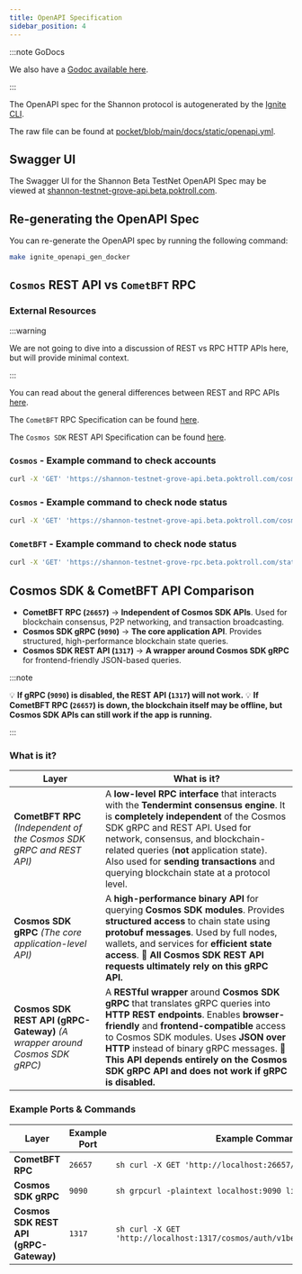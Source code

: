 ```yaml
---
title: OpenAPI Specification
sidebar_position: 4
---
```


:::note GoDocs

We also have a [Godoc available here](https://pkg.go.dev/github.com/pokt-network/poktroll).

:::

The OpenAPI spec for the Shannon protocol is autogenerated by the [Ignite CLI](https://docs.ignite.com/).

The raw file can be found at [pocket/blob/main/docs/static/openapi.yml](https://github.com/pokt-network/poktroll/blob/main/docs/static/openapi.yml).

## Swagger UI

The Swagger UI for the Shannon Beta TestNet OpenAPI Spec may be viewed at [shannon-testnet-grove-api.beta.poktroll.com](https://shannon-testnet-grove-api.beta.poktroll.com).

## Re-generating the OpenAPI Spec

You can re-generate the OpenAPI spec by running the following command:

```bash
make ignite_openapi_gen_docker
```

## `Cosmos` REST API vs `CometBFT` RPC

### External Resources

:::warning

We are not going to dive into a discussion of REST vs RPC HTTP APIs here, but will provide minimal context.

:::

You can read about the general differences between REST and RPC APIs [here](https://www.smashingmagazine.com/2016/09/understanding-rest-and-rpc-for-http-apis/).

The `CometBFT` RPC Specification can be found [here](https://docs.cometbft.com/v0.34/rpc/).

The `Cosmos SDK` REST API Specification can be found [here](https://docs.cosmos.network/api).

### `Cosmos` - Example command to check accounts

```bash
curl -X 'GET' 'https://shannon-testnet-grove-api.beta.poktroll.com/cosmos/auth/v1beta1/accounts' -H 'accept: application/json' | jq
```

### `Cosmos` - Example command to check node status

```bash
curl -X 'GET' 'https://shannon-testnet-grove-api.beta.poktroll.com/cosmos/base/node/v1beta1/status' -H 'accept: application/json' | jq
```

### `CometBFT` - Example command to check node status

```bash
curl -X 'GET' 'https://shannon-testnet-grove-rpc.beta.poktroll.com/status' -H 'accept: application/json' | jq
```

## Cosmos SDK & CometBFT API Comparison

- **CometBFT RPC (`26657`)** → **Independent of Cosmos SDK APIs**. Used for blockchain consensus, P2P networking, and transaction broadcasting.
- **Cosmos SDK gRPC (`9090`)** → **The core application API**. Provides structured, high-performance blockchain state queries.
- **Cosmos SDK REST API (`1317`)** → **A wrapper around Cosmos SDK gRPC** for frontend-friendly JSON-based queries.

:::note

💡 **If gRPC (`9090`) is disabled, the REST API (`1317`) will not work.**
💡 **If CometBFT RPC (`26657`) is down, the blockchain itself may be offline, but Cosmos SDK APIs can still work if the app is running.**

:::

### What is it?

| **Layer**                                                                   | **What is it?**                                                                                                                                                                                                                                                                                                                                                |
| --------------------------------------------------------------------------- | -------------------------------------------------------------------------------------------------------------------------------------------------------------------------------------------------------------------------------------------------------------------------------------------------------------------------------------------------------------- |
| **CometBFT RPC** _(Independent of the Cosmos SDK gRPC and REST API)_        | A **low-level RPC interface** that interacts with the **Tendermint consensus engine**. It is **completely independent** of the Cosmos SDK gRPC and REST API. Used for network, consensus, and blockchain-related queries (**not** application state). Also used for **sending transactions** and querying blockchain state at a protocol level.                |
| **Cosmos SDK gRPC** _(The core application-level API)_                      | A **high-performance binary API** for querying **Cosmos SDK modules**. Provides **structured access** to chain state using **protobuf messages**. Used by full nodes, wallets, and services for **efficient state access**. **🚀 All Cosmos SDK REST API requests ultimately rely on this gRPC API.**                                                          |
| **Cosmos SDK REST API (gRPC-Gateway)** _(A wrapper around Cosmos SDK gRPC)_ | A **RESTful wrapper** around **Cosmos SDK gRPC** that translates gRPC queries into **HTTP REST endpoints**. Enables **browser-friendly** and **frontend-compatible** access to Cosmos SDK modules. Uses **JSON over HTTP** instead of binary gRPC messages. **🚀 This API depends entirely on the Cosmos SDK gRPC API and does not work if gRPC is disabled.** |

### Example Ports & Commands

| **Layer**                              | **Example Port** | **Example Command**                                                             | **Example Endpoint**                                                                 |
| -------------------------------------- | ---------------- | ------------------------------------------------------------------------------- | ------------------------------------------------------------------------------------ |
| **CometBFT RPC**                       | `26657`          | `sh curl -X GET 'http://localhost:26657/status'`                                | `/status`, `/net_info`, `/block`, `/broadcast_tx_commit`                             |
| **Cosmos SDK gRPC**                    | `9090`           | `sh grpcurl -plaintext localhost:9090 list`                                     | `cosmos.auth.v1beta1.Query/Account`, `cosmos.bank.v1beta1.Query/Balance`             |
| **Cosmos SDK REST API (gRPC-Gateway)** | `1317`           | `sh curl -X GET 'http://localhost:1317/cosmos/auth/v1beta1/accounts/{address}'` | `/cosmos/auth/v1beta1/accounts/{address}`, `/cosmos/bank/v1beta1/balances/{address}` |

<!--

TODO_IMPROVE(#1081): Add an embedded view of the OpenAPI spec

import OpenAPI from '@site/src/components/OpenAPI';
import apiSpec from '@site/static/openapi.json';

<OpenAPI spec={apiSpec} />

-->
